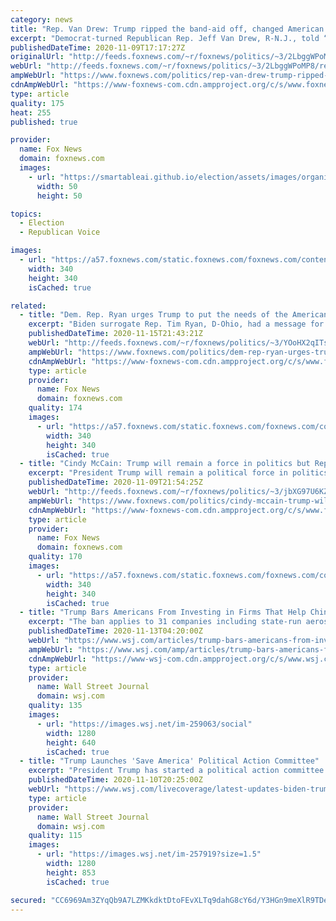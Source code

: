 ```yaml
---
category: news
title: "Rep. Van Drew: Trump ripped the band-aid off, changed American politics"
excerpt: "Democrat-turned Republican Rep. Jeff Van Drew, R-N.J., told “Fox & Friends” on Monday that he wanted to thank President Trump for helping to shape the new Republican Party saying he thinks “the president broke everything open.”"
publishedDateTime: 2020-11-09T17:17:27Z
originalUrl: "http://feeds.foxnews.com/~r/foxnews/politics/~3/2LbggWPoMP8/rep-van-drew-trump-ripped-band-aid-off-changed-american-politics"
webUrl: "http://feeds.foxnews.com/~r/foxnews/politics/~3/2LbggWPoMP8/rep-van-drew-trump-ripped-band-aid-off-changed-american-politics"
ampWebUrl: "https://www.foxnews.com/politics/rep-van-drew-trump-ripped-band-aid-off-changed-american-politics.amp"
cdnAmpWebUrl: "https://www-foxnews-com.cdn.ampproject.org/c/s/www.foxnews.com/politics/rep-van-drew-trump-ripped-band-aid-off-changed-american-politics.amp"
type: article
quality: 175
heat: 255
published: true

provider:
  name: Fox News
  domain: foxnews.com
  images:
    - url: "https://smartableai.github.io/election/assets/images/organizations/foxnews.com-50x50.jpg"
      width: 50
      height: 50

topics:
  - Election
  - Republican Voice

images:
  - url: "https://a57.foxnews.com/static.foxnews.com/foxnews.com/content/uploads/2020/10/340/340/Talia-Kaplan.jpg?ve=1&tl=1"
    width: 340
    height: 340
    isCached: true

related:
  - title: "Dem. Rep. Ryan urges Trump to put the needs of the American people first"
    excerpt: "Biden surrogate Rep. Tim Ryan, D-Ohio, had a message for President Trump on Sunday, saying, “You can’t put your own concerns in front of the concerns of the American people.”"
    publishedDateTime: 2020-11-15T21:43:21Z
    webUrl: "http://feeds.foxnews.com/~r/foxnews/politics/~3/YOoHX2qITsQ/dem-rep-ryan-urges-trump-to-put-the-needs-of-the-american-people-first"
    ampWebUrl: "https://www.foxnews.com/politics/dem-rep-ryan-urges-trump-to-put-the-needs-of-the-american-people-first.amp"
    cdnAmpWebUrl: "https://www-foxnews-com.cdn.ampproject.org/c/s/www.foxnews.com/politics/dem-rep-ryan-urges-trump-to-put-the-needs-of-the-american-people-first.amp"
    type: article
    provider:
      name: Fox News
      domain: foxnews.com
    quality: 174
    images:
      - url: "https://a57.foxnews.com/static.foxnews.com/foxnews.com/content/uploads/2020/10/340/340/Talia-Kaplan.jpg?ve=1&tl=1"
        width: 340
        height: 340
        isCached: true
  - title: "Cindy McCain: Trump will remain a force in politics but Republicans want civility"
    excerpt: "President Trump will remain a political force in politics, said Cindy McCain after the 2020 presidential election showing Democratic candidate Joe Biden as the likely leader."
    publishedDateTime: 2020-11-09T21:54:25Z
    webUrl: "http://feeds.foxnews.com/~r/foxnews/politics/~3/jbXG97U6KZ0/cindy-mccain-trump-will-remain-a-force-in-politics-but-republicans-want-civility"
    ampWebUrl: "https://www.foxnews.com/politics/cindy-mccain-trump-will-remain-a-force-in-politics-but-republicans-want-civility.amp"
    cdnAmpWebUrl: "https://www-foxnews-com.cdn.ampproject.org/c/s/www.foxnews.com/politics/cindy-mccain-trump-will-remain-a-force-in-politics-but-republicans-want-civility.amp"
    type: article
    provider:
      name: Fox News
      domain: foxnews.com
    quality: 170
    images:
      - url: "https://a57.foxnews.com/static.foxnews.com/foxnews.com/content/uploads/2020/10/340/340/image-5.png?ve=1&tl=1"
        width: 340
        height: 340
        isCached: true
  - title: "Trump Bars Americans From Investing in Firms That Help China’s Military"
    excerpt: "The ban applies to 31 companies including state-run aerospace, shipbuilding and construction enterprises."
    publishedDateTime: 2020-11-13T04:20:00Z
    webUrl: "https://www.wsj.com/articles/trump-bars-americans-from-investing-in-firms-that-help-chinas-military-11605209431"
    ampWebUrl: "https://www.wsj.com/amp/articles/trump-bars-americans-from-investing-in-firms-that-help-chinas-military-11605209431"
    cdnAmpWebUrl: "https://www-wsj-com.cdn.ampproject.org/c/s/www.wsj.com/amp/articles/trump-bars-americans-from-investing-in-firms-that-help-chinas-military-11605209431"
    type: article
    provider:
      name: Wall Street Journal
      domain: wsj.com
    quality: 135
    images:
      - url: "https://images.wsj.net/im-259063/social"
        width: 1280
        height: 640
        isCached: true
  - title: "Trump Launches 'Save America' Political Action Committee"
    excerpt: "President Trump has started a political action committee called Save America that will allow him to back candidates for office and exert financial influence in Washington once his presidency ends. “The President always planned to do this,"
    publishedDateTime: 2020-11-10T20:25:00Z
    webUrl: "https://www.wsj.com/livecoverage/latest-updates-biden-trump-election-2020/card/Xo9tbJLvrTGRqLq3qMHy"
    type: article
    provider:
      name: Wall Street Journal
      domain: wsj.com
    quality: 115
    images:
      - url: "https://images.wsj.net/im-257919?size=1.5"
        width: 1280
        height: 853
        isCached: true

secured: "CC6969Am3ZYqQb9A7LZMKkdktDtoFEvXLTq9dahG8cY6d/Y3HGn9meXlR9TDe2uYj5MhTVOaTdWw+zw06IjsTPwF0zuASH1tvrzLv03OtXEF5hMwe3l6xeQfYEnXsh3hOIBf48guRZDgUkl8iKgyDh9oMFgXoPXiRpbGF3BAZbzTUqa3r1t82a++nNouPtCRxBiWvfcufiQdDUT4K21zClvQp6DC7SFc3EFZjbbMNlrCeqdcaXgmLnxi3no17ovNSiE6wEGfQ16NoCBtpG3yvSGwykab5csOx38oNG8+L1EFi0UjpRI8pkEWNcKI2F/6Zt9i0FLik86sY9vEiNBJyyrw7hHmGraTUZ1DJ7E56Ag=;7Br/eN1HLxFrw15PXwpmtg=="
---
```



